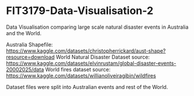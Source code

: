 # FIT3179-Data-Visualisation-2

Data Visualisation comparing large scale natural disaster events in Australia and the World.

Australia Shapefile: https://www.kaggle.com/datasets/christopherrickard/aust-shape?resource=download 
World Natural Disaster Dataset source: https://www.kaggle.com/datasets/elvinrustam/global-disaster-events-20002025/data
World fires dataset source: https://www.kaggle.com/datasets/willianoliveiragibin/wildfires

Dataset files were split into Australian events and rest of the World.
